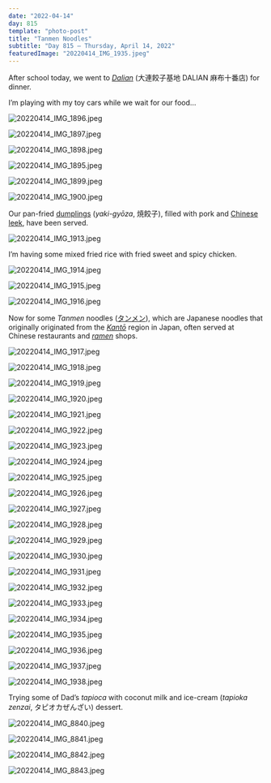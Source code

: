 ```yaml
---
date: "2022-04-14"
day: 815
template: "photo-post"
title: "Tanmen Noodles"
subtitle: "Day 815 – Thursday, April 14, 2022"
featuredImage: "20220414_IMG_1935.jpeg"
---
```


After school today, we went to _<a href="https://g.page/dalianazabujyuban?share">Dalian</a>_ (大連餃子基地 DALIAN 麻布十番店) for dinner.

I’m playing with my toy cars while we wait for our food…

![20220414_IMG_1896.jpeg](20220414_IMG_1896.jpeg)

![20220414_IMG_1897.jpeg](20220414_IMG_1897.jpeg)

![20220414_IMG_1898.jpeg](20220414_IMG_1898.jpeg)

![20220414_IMG_1895.jpeg](20220414_IMG_1895.jpeg)

![20220414_IMG_1899.jpeg](20220414_IMG_1899.jpeg)

![20220414_IMG_1900.jpeg](20220414_IMG_1900.jpeg)

Our pan-fried <a href="https://en.wikipedia.org/wiki/Jiaozi">dumplings</a> (_yaki-gyōza_, 焼餃子), filled with pork and <a href="https://en.wikipedia.org/wiki/Allium_tuberosum">Chinese leek</a>, have been served.

![20220414_IMG_1913.jpeg](20220414_IMG_1913.jpeg)

I’m having some mixed fried rice with fried sweet and spicy chicken.

![20220414_IMG_1914.jpeg](20220414_IMG_1914.jpeg)

![20220414_IMG_1915.jpeg](20220414_IMG_1915.jpeg)

![20220414_IMG_1916.jpeg](20220414_IMG_1916.jpeg)

Now for some _Tanmen_ noodles (<a href="https://ja.wikipedia.org/wiki/%E3%82%BF%E3%83%B3%E3%83%A1%E3%83%B3">タンメン</a>), which are Japanese noodles that originally originated from the _<a href="https://en.wikipedia.org/wiki/Kant%C5%8D_region">Kantō</a>_ region in Japan, often served at Chinese restaurants and _<a href="https://en.wikipedia.org/wiki/Ramen">ramen</a>_ shops.

![20220414_IMG_1917.jpeg](20220414_IMG_1917.jpeg)

![20220414_IMG_1918.jpeg](20220414_IMG_1918.jpeg)

![20220414_IMG_1919.jpeg](20220414_IMG_1919.jpeg)

![20220414_IMG_1920.jpeg](20220414_IMG_1920.jpeg)

![20220414_IMG_1921.jpeg](20220414_IMG_1921.jpeg)

![20220414_IMG_1922.jpeg](20220414_IMG_1922.jpeg)

![20220414_IMG_1923.jpeg](20220414_IMG_1923.jpeg)

![20220414_IMG_1924.jpeg](20220414_IMG_1924.jpeg)

![20220414_IMG_1925.jpeg](20220414_IMG_1925.jpeg)

![20220414_IMG_1926.jpeg](20220414_IMG_1926.jpeg)

![20220414_IMG_1927.jpeg](20220414_IMG_1927.jpeg)

![20220414_IMG_1928.jpeg](20220414_IMG_1928.jpeg)

![20220414_IMG_1929.jpeg](20220414_IMG_1929.jpeg)

![20220414_IMG_1930.jpeg](20220414_IMG_1930.jpeg)

![20220414_IMG_1931.jpeg](20220414_IMG_1931.jpeg)

![20220414_IMG_1932.jpeg](20220414_IMG_1932.jpeg)

![20220414_IMG_1933.jpeg](20220414_IMG_1933.jpeg)

![20220414_IMG_1934.jpeg](20220414_IMG_1934.jpeg)

![20220414_IMG_1935.jpeg](20220414_IMG_1935.jpeg)

![20220414_IMG_1936.jpeg](20220414_IMG_1936.jpeg)

![20220414_IMG_1937.jpeg](20220414_IMG_1937.jpeg)

![20220414_IMG_1938.jpeg](20220414_IMG_1938.jpeg)

Trying some of Dad’s _tapioca_ with coconut milk and ice-cream (_tapioka zenzai_, タピオカぜんざい) dessert.

![20220414_IMG_8840.jpeg](20220414_IMG_8840.jpeg)

![20220414_IMG_8841.jpeg](20220414_IMG_8841.jpeg)

![20220414_IMG_8842.jpeg](20220414_IMG_8842.jpeg)

![20220414_IMG_8843.jpeg](20220414_IMG_8843.jpeg)
